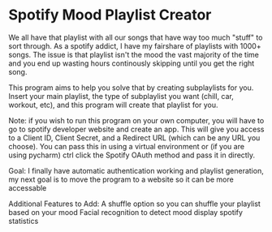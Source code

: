 # Spotify Mood Playlist Creator

We all have that playlist with all our songs that have way too much "stuff" to sort through. As a spotify addict, I have my fairshare of playlists with 1000+ songs. The issue is that playlist isn't the mood the vast majority of the time and you end up wasting hours continously skipping until you get the right song.

This program aims to help you solve that by creating subplaylists for you. Insert your main playlist, the type of subplaylist you want (chill, car, workout, etc), and this program will create that playlist for you.

Note: if you wish to run this program on your own computer, you will have to go to spotify developer website and create an app. This will give you access to a Client ID, Client Secret, and a Redirect URL (which can be any URL you choose). You can pass this in using a virtual environment or (if you are using pycharm) ctrl click the Spotify OAuth method and pass it in directly.

Goal:
I finally have automatic authentication working and playlist generation, my next goal is to move the program to a website so it can be more accessable

Additional Features to Add: 
A shuffle option so you can shuffle your playlist based on your mood
Facial recognition to detect mood
display spotify statistics

